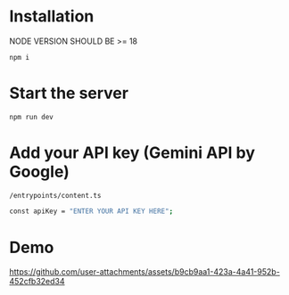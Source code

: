 # Installation

NODE VERSION SHOULD BE >= 18
<br>

```bash
npm i
```

# Start the server

```bash
npm run dev
```

# Add your API key (Gemini API by Google)

```bash
/entrypoints/content.ts

const apiKey = "ENTER YOUR API KEY HERE";
```

# Demo

https://github.com/user-attachments/assets/b9cb9aa1-423a-4a41-952b-452cfb32ed34
